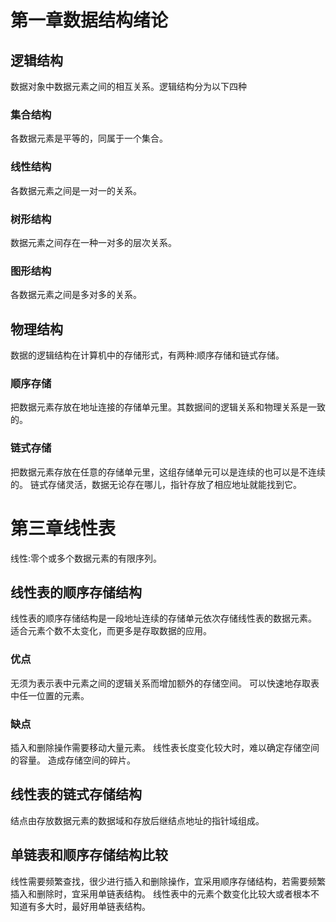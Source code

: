 # 第一章数据结构绪论

## 逻辑结构
数据对象中数据元素之间的相互关系。逻辑结构分为以下四种
### 集合结构
各数据元素是平等的，同属于一个集合。
### 线性结构
各数据元素之间是一对一的关系。
### 树形结构
数据元素之间存在一种一对多的层次关系。
### 图形结构
各数据元素之间是多对多的关系。

## 物理结构
数据的逻辑结构在计算机中的存储形式，有两种:顺序存储和链式存储。
### 顺序存储
把数据元素存放在地址连接的存储单元里。其数据间的逻辑关系和物理关系是一致的。
### 链式存储
把数据元素存放在任意的存储单元里，这组存储单元可以是连续的也可以是不连续的。
链式存储灵活，数据无论存在哪儿，指针存放了相应地址就能找到它。

# 第三章线性表
线性:零个或多个数据元素的有限序列。
## 线性表的顺序存储结构 
线性表的顺序存储结构是一段地址连续的存储单元依次存储线性表的数据元素。
适合元素个数不太变化，而更多是存取数据的应用。
### 优点
无须为表示表中元素之间的逻辑关系而增加额外的存储空间。
可以快速地存取表中任一位置的元素。
### 缺点
插入和删除操作需要移动大量元素。
线性表长度变化较大时，难以确定存储空间的容量。
造成存储空间的碎片。

## 线性表的链式存储结构
结点由存放数据元素的数据域和存放后继结点地址的指针域组成。

## 单链表和顺序存储结构比较
线性需要频繁查找，很少进行插入和删除操作，宜采用顺序存储结构，若需要频繁插入和删除时，宜采用单链表结构。
线性表中的元素个数变化比较大或者根本不知道有多大时，最好用单链表结构。





 

